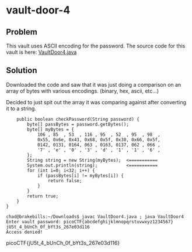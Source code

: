 # vault-door-4 

## Problem
This vault uses ASCII encoding for the password. The source code for this vault is here: [VaultDoor4.java](https://2019shell1.picoctf.com/static/970f9e687ee89053e5d5ce24a925448c/VaultDoor4.java)

## Solution
Downloaded the code and saw that it was just doing a comparison on an array of bytes with various encodings.  (binary, hex, ascii, etc...)

Decided to just spit out the array it was comparing against after converting it to a string.
```
    public boolean checkPassword(String password) {
        byte[] passBytes = password.getBytes();
        byte[] myBytes = {
            106 , 85  , 53  , 116 , 95  , 52  , 95  , 98  ,
            0x55, 0x6e, 0x43, 0x68, 0x5f, 0x30, 0x66, 0x5f,
            0142, 0131, 0164, 063 , 0163, 0137, 062 , 066 ,
            '7' , 'e' , '0' , '3' , 'd' , '1' , '1' , '6' ,
        };
        String string = new String(myBytes);  <===========
        System.out.println(string);           <===========
        for (int i=0; i<32; i++) {
            if (passBytes[i] != myBytes[i]) {
                return false;
            }
        }
        return true;
    }
}

```

```
chad@brakebills:~/Downloads$ javac VaultDoor4.java ; java VaultDoor4 
Enter vault password: picoCTF{abcdefghijklmnopqrstuvwxyz1234567}
jU5t_4_bUnCh_0f_bYt3s_267e03d116
Access denied!
```

picoCTF{jU5t_4_bUnCh_0f_bYt3s_267e03d116}

